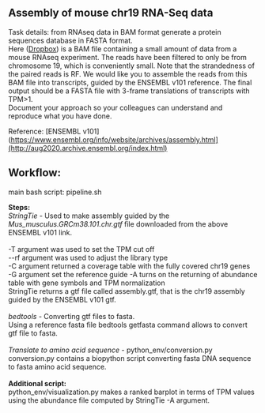 ## Assembly of mouse chr19 RNA-Seq data

Task details:  from RNAseq data in BAM format generate a protein sequences database in FASTA format. <br/>
Here ([Dropbox](https://www.dropbox.com/scl/fi/c8str65tm3nnpvtd1h5o4/mouse_chr19.bam?rlkey=9730i5t2d2xl99ve5w4ty5rfi&st=ode2vbiu&dl=0)) is a BAM file containing a small amount of data from a mouse RNAseq experiment. The reads have been filtered to only be from chromosome 19, which is conveniently small. Note that the strandedness of the paired reads is RF. We would like you to assemble the reads from this BAM file into transcripts, guided by the ENSEMBL v101 reference. The final output should be a FASTA file with 3-frame translations of transcripts with TPM>1. <br/>
Document your approach so your colleagues can understand and reproduce what you have done. <br/>

Reference:
[ENSEMBL v101](https://www.ensembl.org/info/website/archives/assembly.html](http://aug2020.archive.ensembl.org/index.html)

## Workflow: 
main bash script: pipeline.sh

__Steps:__  <br/>
_StringTie_ - Used to make assembly guided by the _Mus_musculus.GRCm38.101.chr.gtf_ file downloaded from the above ENSEMBL v101 link. <br/>
 <br/>
-T argument was used to set the TPM cut off <br/>
--rf argument was used to adjust the library type <br/>
-C argument returned a coverage table with the fully covered chr19 genes <br/>
-G argument set the reference guide
-A turns on the returning of abundance table with gene symbols and TPM normalization
 <br/>
StringTie returns a gtf file called assembly.gtf, that is the chr19 assembly guided by the ENSEMBL v101 gtf. <br/>
 <br/>
_bedtools_ - Converting gtf files to fasta. <br/>
Using a reference fasta file bedtools getfasta command allows to convert gtf file to fasta. <br/>
 <br/>
_Translate to amino acid sequence_ - python_env/conversion.py  <br/>
conversion.py contains a biopython script converting fasta DNA sequence to fasta amino acid sequence.  <br/>
 <br/>
__Additional script:__  <br/>
python_env/visualization.py makes a ranked barplot in terms of TPM values using the abundance file computed by StringTie -A argument. 






